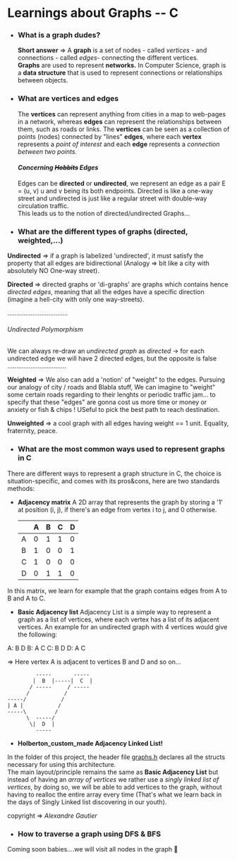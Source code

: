 # **Learnings about Graphs -- C**

- ### **What is a graph dudes?**

  **Short answer** => A **graph** is a set of nodes - called <i>vertices</i> - and connections - called <i>edges</i>- connecting the different vertices. <br>
  **Graphs** are used to represent **networks.**
  In Computer Science, graph is a **data structure** that is used to represent connections or relationships between objects.

- ### **What are vertices and edges**

  The **vertices** can represent anything from cities in a map to web-pages in a network, whereas **edges** can represent the relationships between them, such as roads or links.
  The **vertices** can be seen as a collection of points (nodes) connected by "lines" **edges**, where each **vertex** represents a <i>point of interest</i> and each **edge** represents a <i>connection between two points.</i>

  #### <i><strong>Concerning <s>Hobbits</s> Edges</strong></i> <br>

  Edges can be **directed** or **undirected**, we represent an edge as a pair E = (u, v) u and v being its both endpoints. Directed is like a one-way street and undirected is just like a regular street with double-way circulation traffic. <br>
  This leads us to the notion of directed/undirected Graphs...

- ### **What are the different types of graphs (directed, weighted,...)**

**Undirected** => if a graph is labelized 'undirected', it must satisfy the property that all edges are bidirectional (Analogy => bit like a city with absolutely NO One-way street).

**Directed** => directed graphs or 'di-graphs' are graphs which contains hence <i>directed edges</i>, meaning that all the edges have a specific direction
(imagine a hell-city with only one way-streets).

..................................
<h6> Undirected Polymorphism </h6>
We can always re-draw an <i>undirected graph</i> as <i>directed</i> -> for each undirected edge we will have 2 directed edges, but the opposite is false <br>
.................................

**Weighted** => We also can add a 'notion' of "weight" to the edges. Pursuing our analogy of city / roads and Blabla stuff, We can imagine to "weight" some certain roads regarding to their lenghts or periodic traffic jam... to specify that these "edges" are gonna cost us more time or money or anxiety or fish & chips ! USeful to pick the best path to reach destination.

**Unweighted** => a cool graph with all edges having weight == 1 unit. Equality, fraternity, peace.

- ### **What are the most common ways used to represent graphs in C**

There are different ways to represent a graph structure in C, the choice is situation-specific, and comes with its pros&cons, here are two standards methods:

- **Adjacency matrix**
 A 2D array that represents the graph by storing a '1' at position (i, j), if there's an edge from vertex i to j, and 0 otherwise. <br>

  |            |   A  |  B  |  C  |  D  |
  | -----------| ---- | ----| ----| ----|
  |   A        |  0   |  1  |  1  |  0  |
  |  B         |  1   |  0  |  0  |  1  |
  |  C         |  1   |  0  |  0  |  0  |
  |  D         |  0   |  1  |  1  |  0  |

In this matrix, we learn for example that the graph contains edges from A to B and A to C.

- **Basic Adjacency list**
Adjacency List is a simple way to represent a graph as a list of vertices, where each vertex has a list of its adjacent vertices. An example for an undirected graph with 4 vertices would give the following: <br>

A: B D
B: A C
C: B D
D: A C

=> Here vertex A is adjacent to vertices B and D and so on...

```
         -----       -----
        |  B  |-----|  C  |
       / -----     / -----
      /           /
-----/           /
| A |           /
-----\         /
      \  -----/
       \|  D  |
         -----

```

- **Holberton_custom_made Adjacency Linked List!**

In the folder of this project, the header file [graphs.h](./graphs.h) declares all the structs necessary for using this architecture. <br>
The main layout/principle remains the same as **Basic Adjacency List** but instead of having an <i>array of vertices</i> we rather use a <i>singly linked list of vertices</i>, by doing so, we will be able to add vertices to the graph, without having to realloc the entire array every time (That's what we learn back in the days of Singly Linked list discovering in our youth).

copyright => <i>Alexandre Gautier</i>


- ### **How to traverse a graph using DFS & BFS**

Coming soon babies....we will visit all nodes in the graph 🚀
